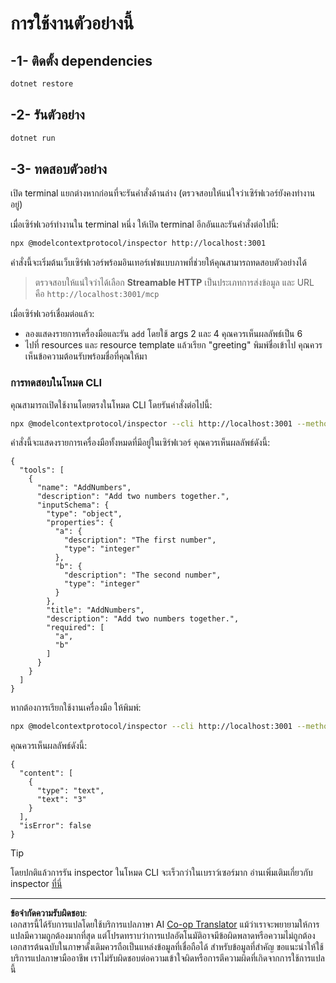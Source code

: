 <!--
CO_OP_TRANSLATOR_METADATA:
{
  "original_hash": "dde4e32e4b55ef4962c411b39d2340a7",
  "translation_date": "2025-09-03T16:08:48+00:00",
  "source_file": "03-GettingStarted/06-http-streaming/solution/dotnet/README.md",
  "language_code": "th"
}
-->
# การใช้งานตัวอย่างนี้

## -1- ติดตั้ง dependencies

```bash
dotnet restore
```

## -2- รันตัวอย่าง

```bash
dotnet run
```

## -3- ทดสอบตัวอย่าง

เปิด terminal แยกต่างหากก่อนที่จะรันคำสั่งด้านล่าง (ตรวจสอบให้แน่ใจว่าเซิร์ฟเวอร์ยังคงทำงานอยู่)

เมื่อเซิร์ฟเวอร์ทำงานใน terminal หนึ่ง ให้เปิด terminal อีกอันและรันคำสั่งต่อไปนี้:

```bash
npx @modelcontextprotocol/inspector http://localhost:3001
```

คำสั่งนี้จะเริ่มต้นเว็บเซิร์ฟเวอร์พร้อมอินเทอร์เฟซแบบภาพที่ช่วยให้คุณสามารถทดสอบตัวอย่างได้

> ตรวจสอบให้แน่ใจว่าได้เลือก **Streamable HTTP** เป็นประเภทการส่งข้อมูล และ URL คือ `http://localhost:3001/mcp`

เมื่อเซิร์ฟเวอร์เชื่อมต่อแล้ว:

- ลองแสดงรายการเครื่องมือและรัน `add` โดยใช้ args 2 และ 4 คุณควรเห็นผลลัพธ์เป็น 6
- ไปที่ resources และ resource template แล้วเรียก "greeting" พิมพ์ชื่อเข้าไป คุณควรเห็นข้อความต้อนรับพร้อมชื่อที่คุณให้มา

### การทดสอบในโหมด CLI

คุณสามารถเปิดใช้งานโดยตรงในโหมด CLI โดยรันคำสั่งต่อไปนี้:

```bash 
npx @modelcontextprotocol/inspector --cli http://localhost:3001 --method tools/list
```

คำสั่งนี้จะแสดงรายการเครื่องมือทั้งหมดที่มีอยู่ในเซิร์ฟเวอร์ คุณควรเห็นผลลัพธ์ดังนี้:

```text
{
  "tools": [
    {
      "name": "AddNumbers",
      "description": "Add two numbers together.",
      "inputSchema": {
        "type": "object",
        "properties": {
          "a": {
            "description": "The first number",
            "type": "integer"
          },
          "b": {
            "description": "The second number",
            "type": "integer"
          }
        },
        "title": "AddNumbers",
        "description": "Add two numbers together.",
        "required": [
          "a",
          "b"
        ]
      }
    }
  ]
}
```

หากต้องการเรียกใช้งานเครื่องมือ ให้พิมพ์:

```bash
npx @modelcontextprotocol/inspector --cli http://localhost:3001 --method tools/call --tool-name AddNumbers --tool-arg a=1 --tool-arg b=2
```

คุณควรเห็นผลลัพธ์ดังนี้:

```text
{
  "content": [
    {
      "type": "text",
      "text": "3"
    }
  ],
  "isError": false
}
```

> [!TIP]
> โดยปกติแล้วการรัน inspector ในโหมด CLI จะเร็วกว่าในเบราว์เซอร์มาก
> อ่านเพิ่มเติมเกี่ยวกับ inspector [ที่นี่](https://github.com/modelcontextprotocol/inspector)

---

**ข้อจำกัดความรับผิดชอบ**:  
เอกสารนี้ได้รับการแปลโดยใช้บริการแปลภาษา AI [Co-op Translator](https://github.com/Azure/co-op-translator) แม้ว่าเราจะพยายามให้การแปลมีความถูกต้องมากที่สุด แต่โปรดทราบว่าการแปลอัตโนมัติอาจมีข้อผิดพลาดหรือความไม่ถูกต้อง เอกสารต้นฉบับในภาษาดั้งเดิมควรถือเป็นแหล่งข้อมูลที่เชื่อถือได้ สำหรับข้อมูลที่สำคัญ ขอแนะนำให้ใช้บริการแปลภาษามืออาชีพ เราไม่รับผิดชอบต่อความเข้าใจผิดหรือการตีความผิดที่เกิดจากการใช้การแปลนี้